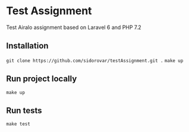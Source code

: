 # Test Assignment
Test Airalo assignment based on Laravel 6 and PHP 7.2

## Installation
```git clone https://github.com/sidorovar/testAssignment.git .```
```make up```

## Run project locally
```make up```

## Run tests
```make test```
